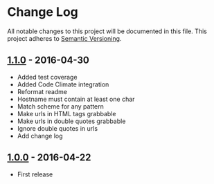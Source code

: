 # Change Log

All notable changes to this project will be documented in this file.
This project adheres to [Semantic Versioning](http://semver.org/).

## [1.1.0] - 2016-04-30

- Added test coverage
- Added Code Climate integration
- Reformat readme
- Hostname must contain at least one char
- Match scheme for any pattern
- Make urls in HTML tags grabbable
- Make urls in double quotes grabbable
-	Ignore double quotes in urls
- Add change log

## [1.0.0] - 2016-04-22

- First release

[1.1.0]: https://github.com/lukechilds/my-name-is-url/compare/v1.0.0...v1.1.0
[1.0.0]: https://github.com/lukechilds/my-name-is-url/compare/v0.0.0...v1.0.0
